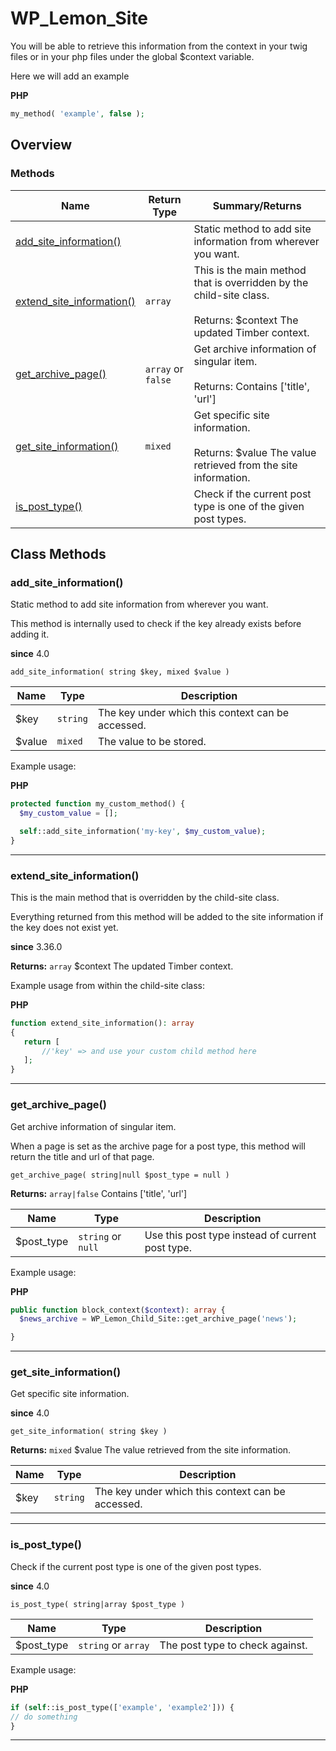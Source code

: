 # WP\_Lemon\_Site

You will be able to retrieve this information from the context in your twig files or in your php files under the global $context variable.

<!--more-->

Here we will add an example

**PHP**

```php
my_method( 'example', false );
```

## Overview

### Methods

<div class="table-methods table-responsive">

| Name | Return Type | Summary/Returns |
| --- | --- | --- |
| <span class="method-name">[add_site_information()](#add_site_information)</span> | <span class="method-type"></span> | <span class="method-description">Static method to add site information from wherever you want.</span> |
| <span class="method-name">[extend_site_information()](#extend_site_information)</span> | <span class="method-type">`array`</span> | <span class="method-description">This is the main method that is overridden by the child-site class.<br/><br/><span class="method-return"><span class="method-return-label">Returns:</span> $context The updated Timber context.</span></span> |
| <span class="method-name">[get_archive_page()](#get_archive_page)</span> | <span class="method-type">`array` or `false`</span> | <span class="method-description">Get archive information of singular item.<br/><br/><span class="method-return"><span class="method-return-label">Returns:</span> Contains ['title', 'url']</span></span> |
| <span class="method-name">[get_site_information()](#get_site_information)</span> | <span class="method-type">`mixed`</span> | <span class="method-description">Get specific site information.<br/><br/><span class="method-return"><span class="method-return-label">Returns:</span> $value     The value retrieved from the site information.</span></span> |
| <span class="method-name">[is_post_type()](#is_post_type)</span> | <span class="method-type"></span> | <span class="method-description">Check if the current post type is one of the given post types.</span> |

</div>


## Class Methods

### add\_site\_information()

Static method to add site information from wherever you want.

This method is internally used to check if the key already exists before adding it.

**since** 4.0

`add_site_information( string $key, mixed $value )`

<div class="table-responsive">

| Name | Type | Description |
| --- | --- | --- |
| $key | `string` | The key under which this context can be accessed. |
| $value | `mixed` | The value to be stored. |

</div>

Example usage:

**PHP**

```php
protected function my_custom_method() {
  $my_custom_value = [];

  self::add_site_information('my-key', $my_custom_value);
}
```

---

### extend\_site\_information()

This is the main method that is overridden by the child-site class.

Everything returned from this method will be added to the site information if the key does not exist yet.

**since** 3.36.0

**Returns:** `array` $context The updated Timber context.

Example usage from within the child-site class:

**PHP**

```php
function extend_site_information(): array
{
   return [
       //'key' => and use your custom child method here
   ];
}
```

---

### get\_archive\_page()

Get archive information of singular item.

When a page is set as the archive page for a post type, this method will return the title and url of that page.

`get_archive_page( string|null $post_type = null )`

**Returns:** `array|false` Contains ['title', 'url']

<div class="table-responsive">

| Name | Type | Description |
| --- | --- | --- |
| $post_type | `string` or `null` | Use this post type instead of current post type. |

</div>

Example usage:

**PHP**

```php
public function block_context($context): array {
  $news_archive = WP_Lemon_Child_Site::get_archive_page('news');

}
```

---

### get\_site\_information()

Get specific site information.

**since** 4.0

`get_site_information( string $key )`

**Returns:** `mixed` $value     The value retrieved from the site information.

<div class="table-responsive">

| Name | Type | Description |
| --- | --- | --- |
| $key | `string` | The key under which this context can be accessed. |

</div>

---

### is\_post\_type()

Check if the current post type is one of the given post types.

**since** 4.0

`is_post_type( string|array $post_type )`

<div class="table-responsive">

| Name | Type | Description |
| --- | --- | --- |
| $post_type | `string` or `array` | The post type to check against. |

</div>

Example usage:

**PHP**

```php
if (self::is_post_type(['example', 'example2'])) {
// do something
}
```

---

